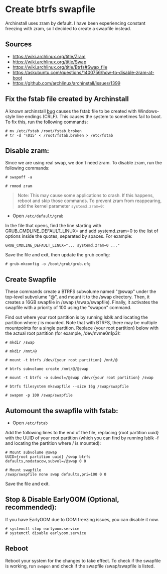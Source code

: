# Create btrfs swapfile
Archinstall uses zram by default. I have been experiencing constant freezing with zram, so I decided to create a swapfile instead.

## Sources
- <https://wiki.archlinux.org/title/Zram>
- <https://wiki.archlinux.org/title/Swap>
- <https://wiki.archlinux.org/title/Btrfs#Swap_file>
- <https://askubuntu.com/questions/1400756/how-to-disable-zram-at-boot>
- <https://github.com/archlinux/archinstall/issues/1399>

## Fix the fstab file created by Archinstall
A known archinstall [bug](https://github.com/archlinux/archinstall/issues/1399) causes the fstab file to be created with Windows-style line endings (CRLF). This causes the system to sometimes fail to boot. To fix this, run the following commands:
```
# mv /etc/fstab /root/fstab.broken
# tr -d '\015' < /root/fstab.broken > /etc/fstab
```
## Disable zram:
Since we are using real swap, we don't need zram. To disable zram, run the following commands:
```
# swapoff -a

# rmmod zram
```
> Note: This may cause some applications to crash. If this happens, reboot and skip those commands.
To prevent zram from reappearing, add the kernel parameter `systemd.zram=0`:
- Open `/etc/default/grub`

In the file that opens, find the line starting with GRUB_CMDLINE_DEFAULT_LINUX= and add systemd.zram=0 to the list of options inside the quotes, separated by spaces. For example:
```
GRUB_CMDLINE_DEFAULT_LINUX="... systemd.zram=0 ..."
```
Save the file and exit, then update the grub config:
```
# grub-mkconfig -o /boot/grub/grub.cfg
```
## Create Swapfile
These commands create a BTRFS subvolume named "@swap" under the top-level subvolume "@", and mount it to the /swap directory. Then, it creates a 16GB swapfile in /swap (/swap/swapfile). Finally, it activates the swapfile with a priority of 100 using the "swapon" command.

Find out where your root partition is by running lsblk and locating the partition where / is mounted. Note that with BTRFS, there may be multiple mountpoints for a single partition. Replace {your root partition} below with the actual root partition (for example, /dev/nvme0n1p3):
```
# mkdir /swap

# mkdir /mnt/@

# mount -t btrfs /dev/{your root partition} /mnt/@

# btrfs subvolume create /mnt/@/@swap

# mount -t btrfs -o subvol=/@swap /dev/{your root partition} /swap

# btrfs filesystem mkswapfile --size 16g /swap/swapfile

# swapon -p 100 /swap/swapfile
```
## Automount the swapfile with fstab:
- Open `/etc/fstab`

Add the following lines to the end of the file, replacing {root partition uuid} with the UUID of your root partition (which you can find by running lsblk -f and locating the partition where / is mounted):
```
# Mount subvolume @swap
UUID={root partition uuid} /swap btrfs defaults,nodatacow,subvol=/@swap 0 0

# Mount swapfile
/swap/swapfile none swap defaults,pri=100 0 0
```
Save the file and exit.

## Stop & Disable EarlyOOM (Optional, recommended):
If you have EarlyOOM due to OOM freezing issues, you can disable it now.
```
# systemctl stop earlyoom.service
# systemctl disable earlyoom.service
```
## Reboot
Reboot your system for the changes to take effect.
To check if the swapfile is working, run `swapon` and check if the swapfile /swap/swapfile is listed.
